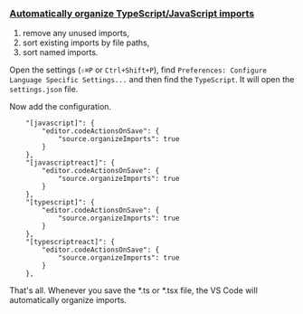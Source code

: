 ### [Automatically organize TypeScript/JavaScript imports](https://eshlox.net/2019/12/02/vscode-automatically-organize-typescript-imports)

1. remove any unused imports, 
2. sort existing imports by file paths, 
3. sort named imports.

Open the settings (`⇧⌘P` or `Ctrl+Shift+P`), 
find `Preferences: Configure Language Specific Settings...`
and then find the `TypeScript`. It will open the `settings.json` file. 

Now add the configuration.

```
    "[javascript]": {
        "editor.codeActionsOnSave": {
            "source.organizeImports": true
        }
    },
    "[javascriptreact]": {
        "editor.codeActionsOnSave": {
            "source.organizeImports": true
        }
    },
    "[typescript]": {
        "editor.codeActionsOnSave": {
            "source.organizeImports": true
        }
    },
    "[typescriptreact]": {
        "editor.codeActionsOnSave": {
            "source.organizeImports": true
        }
    },
```

That's all. Whenever you save the *.ts or *.tsx file, the VS Code will automatically organize imports.
